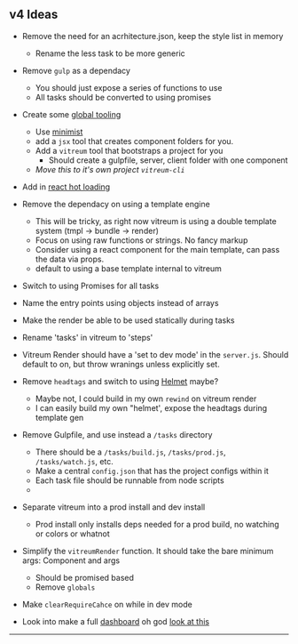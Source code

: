 ## v4 Ideas
- Remove the need for an acrhitecture.json, keep the style list in memory
  - Rename the less task to be more generic
- Remove `gulp` as a dependacy
  - You should just expose a series of functions to use
  - All tasks should be converted to using promises
- Create some [global tooling](https://docs.npmjs.com/files/package.json#bin)
  - Use [minimist](https://www.npmjs.com/package/minimist)
  - add a `jsx` tool that creates component folders for you.
  - Add a `vitreum` tool that bootstraps a project for you
    - Should create a gulpfile, server, client folder with one component
  - *Move this to it's own project `vitreum-cli`*
- Add in [react hot loading](https://github.com/milankinen/livereactload)
- Remove the dependacy on using a template engine
  - This will be tricky, as right now vitreum is using a double template system (tmpl -> bundle -> render)
  - Focus on using raw functions or strings. No fancy markup
  - Consider using a react component for the main template, can pass the data via props.
  - default to using a base template internal to vitreum
  
- Switch to using Promises for all tasks
- Name the entry points using objects instead of arrays
- Make the render be able to be used statically during tasks
- Rename 'tasks' in vitreum to 'steps'
- Vitreum Render should have a 'set to dev mode' in the `server.js`. Should default to on, but throw wranings unless explicitly set.

- Remove `headtags` and switch to using [Helmet](https://github.com/nfl/react-helmet) maybe?
  - Maybe not, I could build in my own `rewind` on vitreum render
  - I can easily build my own "helmet', expose the headtags during template gen

- Remove Gulpfile, and use instead a `/tasks` directory
  - There should be a `/tasks/build.js`, `/tasks/prod.js`, `/tasks/watch.js`, etc.
  - Make a central `config.json` that has the project configs within it
  - Each task file should be runnable from node scripts
  -

- Separate vitreum into a prod install and dev install
  - Prod install only installs deps needed for a prod build, no watching or colors or whatnot
  
- Simplify the `vitreumRender` function. It should take the bare minimum args: Component and args
  - Should be promised based
  - Remove `globals`

- Make `clearRequireCahce` on while in dev mode
- Look into make a full [dashboard](https://formidable.com/blog/2016/08/15/introducing-webpack-dashboard/) oh god [look at this](https://github.com/yaronn/blessed-contrib)

---------------
